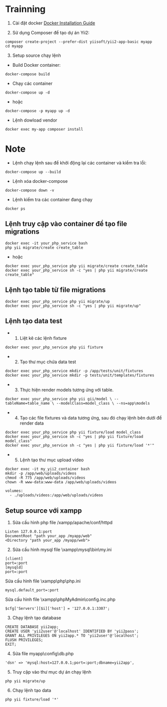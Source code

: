 # Trainning

1. Cài đặt docker
[Docker Installation Guide](https://docs.docker.com/desktop/setup/install/windows-install/)

2. Sử dụng Composer để tạo dự án Yii2:
  ```
  composer create-project --prefer-dist yiisoft/yii2-app-basic myapp
  cd myapp
  ```

3. Setup source chạy lệnh
 - Build Docker container: 
  ```
  docker-compose build
  ```
 - Chạy các container
  ```
  docker-compose up -d
  ```
 - hoặc 
  ```
  docker-compose -p myapp up -d
  ```
 - Lệnh dowload vendor
  ```
  docker exec my-app composer install
  ```

# Note
 - Lệnh chạy lệnh sau để khởi động lại các container và kiểm tra lỗi:
  ```
  docker-compose up --build
  ```
 - Lệnh xóa docker-compose
  ```
  docker-compose down -v
  ```
 - Lệnh kiểm tra các container đang chạy 
  ```
  docker ps  
  ```

## Lệnh truy cập vào container để tạo file migrations
  ```
  docker exec -it your_php_service bash
  php yii migrate/create create_table
  ```
  - hoặc
  ```
  docker exec your_php_service php yii migrate/create create_table
  docker exec your_php_service sh -c "yes | php yii migrate/create create_table"
  ```
## Lệnh tạo table từ file migrations
  ```
  docker exec your_php_service php yii migrate/up 
  docker exec your_php_service sh -c "yes | php yii migrate/up"
  ```

## Lệnh tạo data test
 - 1. Liệt kê các lệnh fixture
  ```
  docker exec your_php_service php yii fixture
  ```
 - 2. Tạo thư mục chứa data test
  ```
  docker exec your_php_service mkdir -p /app/tests/unit/fixtures  
  docker exec your_php_service mkdir -p tests/unit/templates/fixtures
  ```
 - 3. Thực hiện render models tương ứng với table.
  ```
  docker exec your_php_service php yii gii/model \ --tableName=table_name \ --modelClass=model_class \ --ns=app\models
  ```
 - 4. Tạo các file fixtures và data tương ứng, sau đó chạy lệnh bên dưới để render data
  ```
  docker exec your_php_service php yii fixture/load model_class
  docker exec your_php_service sh -c "yes | php yii fixture/load model_class"
  docker exec your_php_service sh -c "yes | php yii fixture/load '*'"
  ```
 - 5. Lệnh tạo thư mục upload video
  ```
  docker exec -it my_yii2_container bash
  mkdir -p /app/web/uploads/videos
  chmod -R 775 /app/web/uploads/videos
  chown -R www-data:www-data /app/web/uploads/videos
  
  volumes:
    - ./uploads/videos:/app/web/uploads/videos
  ```
  ## Setup source với xampp

1. Sửa cấu hình php file /xampp/apache/conf/httpd

  ```
  Listen 127.0.0.1:port
  DocumentRoot "path your_app /myapp/web"
  <Directory "path your_app /myapp/web">
  ```

2. Sửa cấu hình mysql file \xampp\mysql\bin\my.ini

  ```
  [client]
  port=:port
  [mysqld]
  port=:port
  ```

  Sửa cấu hình file \xampp\php\php.ini

  ```
  mysql.default_port=:port
  ```

  Sửa cấu hình file \xampp\phpMyAdmin\config.inc.php

  ```
  $cfg['Servers'][$i]['host'] = '127.0.0.1:3307';
  ```

3. Chạy lệnh tạo database

  ```
  CREATE DATABASE yii2app;
  CREATE USER 'yii2user'@'localhost' IDENTIFIED BY 'yii2pass';
  GRANT ALL PRIVILEGES ON yii2app.* TO 'yii2user'@'localhost';
  FLUSH PRIVILEGES;
  EXIT;
  ```

4. Sửa file myapp\config\db.php

  ```
  'dsn' => 'mysql:host=127.0.0.1;port=:port;dbname=yii2app',
  ```

5. Truy cập vào thư mục dự án chạy lệnh

  ```
  php yii migrate/up
  ```

6. Chạy lệnh tạo data

  ```
  php yii fixture/load '*'
  ```
